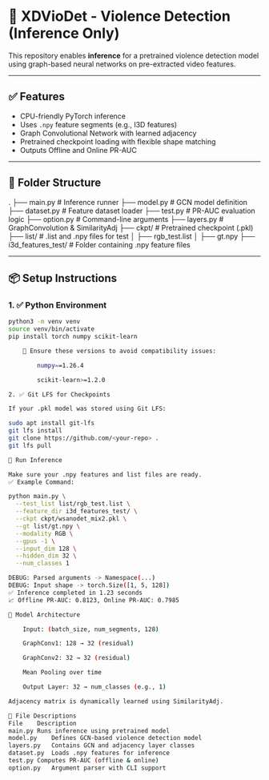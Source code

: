 # 🧠 XDVioDet - Violence Detection (Inference Only)

This repository enables **inference** for a pretrained violence detection model using graph-based neural networks on pre-extracted video features.

---

## ✅ Features

- CPU-friendly PyTorch inference  
- Uses `.npy` feature segments (e.g., I3D features)  
- Graph Convolutional Network with learned adjacency  
- Pretrained checkpoint loading with flexible shape matching  
- Outputs Offline and Online PR-AUC  

---

## 📁 Folder Structure

.
├── main.py # Inference runner
├── model.py # GCN model definition
├── dataset.py # Feature dataset loader
├── test.py # PR-AUC evaluation logic
├── option.py # Command-line arguments
├── layers.py # GraphConvolution & SimilarityAdj
├── ckpt/ # Pretrained checkpoint (.pkl)
├── list/ # .list and .npy files for test
│ ├── rgb_test.list
│ ├── gt.npy
├── i3d_features_test/ # Folder containing .npy feature files



---

## 📦 Setup Instructions

### 1. ✅ Python Environment

```bash
python3 -m venv venv
source venv/bin/activate
pip install torch numpy scikit-learn

    🔁 Ensure these versions to avoid compatibility issues:

        numpy==1.26.4

        scikit-learn>=1.2.0

2. ✅ Git LFS for Checkpoints

If your .pkl model was stored using Git LFS:

sudo apt install git-lfs
git lfs install
git clone https://github.com/<your-repo> .
git lfs pull

🧪 Run Inference

Make sure your .npy features and list files are ready.
✅ Example Command:

python main.py \
  --test_list list/rgb_test.list \
  --feature_dir i3d_features_test/ \
  --ckpt ckpt/wsanodet_mix2.pkl \
  --gt list/gt.npy \
  --modality RGB \
  --gpus -1 \
  --input_dim 128 \
  --hidden_dim 32 \
  --num_classes 1

DEBUG: Parsed arguments -> Namespace(...)
DEBUG: Input shape -> torch.Size([1, 5, 128])
✅ Inference completed in 1.23 seconds
📈 Offline PR-AUC: 0.8123, Online PR-AUC: 0.7985

🧱 Model Architecture

    Input: (batch_size, num_segments, 128)

    GraphConv1: 128 → 32 (residual)

    GraphConv2: 32 → 32 (residual)

    Mean Pooling over time

    Output Layer: 32 → num_classes (e.g., 1)

Adjacency matrix is dynamically learned using SimilarityAdj.

📁 File Descriptions
File	Description
main.py	Runs inference using pretrained model
model.py	Defines GCN-based violence detection model
layers.py	Contains GCN and adjacency layer classes
dataset.py	Loads .npy features for inference
test.py	Computes PR-AUC (offline & online)
option.py	Argument parser with CLI support


